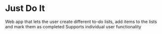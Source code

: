 # Just Do It

Web app that lets the user create different to-do lists, add items to the lists and mark them as completed
Supports individual user functionality
